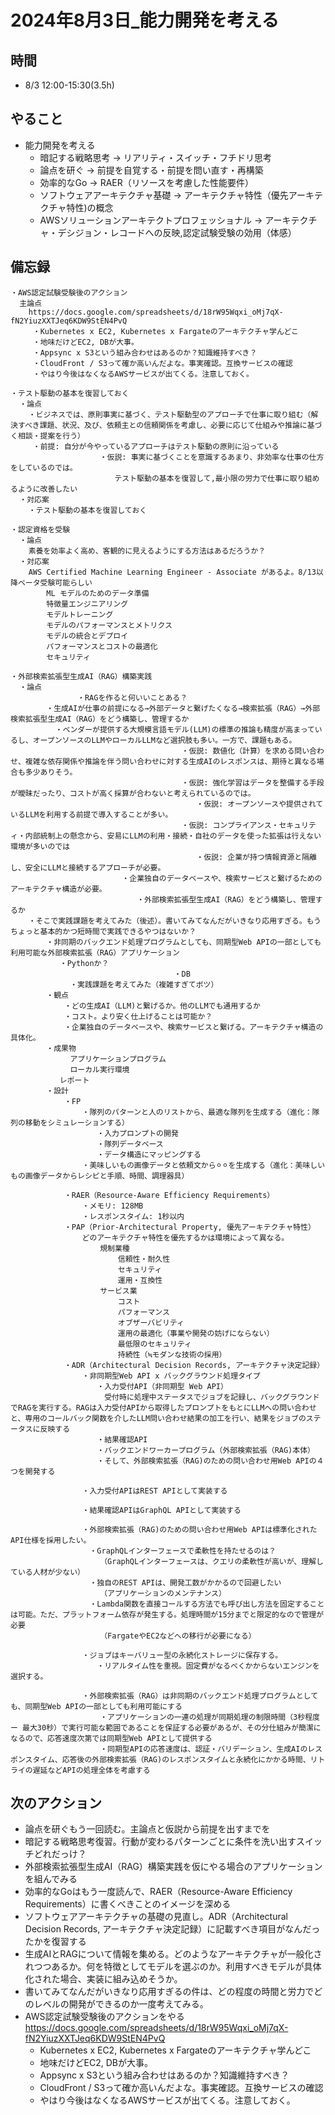 # 2024年8月3日_能力開発を考える

## 時間

- 8/3 12:00-15:30(3.5h)


## やること

- 能力開発を考える
  - 暗記する戦略思考 -> リアリティ・スイッチ・フチドリ思考
  - 論点を研ぐ → 前提を自覚する・前提を問い直す・再構築
  - 効率的なGo -> RAER（リソースを考慮した性能要件）
  - ソフトウェアアーキテクチャ基礎 -> アーキテクチャ特性（優先アーキテクチャ特性)の概念
  - AWSソリューションアーキテクトプロフェッショナル -> アーキテクチャ・デシジョン・レコードへの反映,認定試験受験の効用（体感）

## 備忘録

```
・AWS認定試験受験後のアクション
  主論点
    https://docs.google.com/spreadsheets/d/18rW95Wqxi_oMj7qX-fN2YiuzXXTJeq6KDW9StEN4PvQ
     ・Kubernetes x EC2, Kubernetes x Fargateのアーキテクチャ学んどこ
     ・地味だけどEC2, DBが大事。
     ・Appsync x S3という組み合わせはあるのか？知識維持すべき？
     ・CloudFront / S3って確か高いんだよな。事実確認。互換サービスの確認
     ・やはり今後はなくなるAWSサービスが出てくる。注意しておく。
   
・テスト駆動の基本を復習しておく
  ・論点
    ・ビジネスでは、原則事実に基づく、テスト駆動型のアプローチで仕事に取り組む（解決すべき課題、状況、及び、依頼主との信頼関係を考慮し、必要に応じて仕組みや推論に基づく相談・提案を行う）
     ・前提: 自分が今やっているアプローチはテスト駆動の原則に沿っている
　　　　　　　　　　　　・仮説: 事実に基づくことを意識するあまり、非効率な仕事の仕方をしているのでは。
　　　　　　　　　　　　　　テスト駆動の基本を復習して,最小限の労力で仕事に取り組めるように改善したい
  ・対応案
    ・テスト駆動の基本を復習しておく

・認定資格を受験
  ・論点
    素養を効率よく高め、客観的に見えるようにする方法はあるだろうか？ 
  ・対応案
    AWS Certified Machine Learning Engineer - Associate があるよ。8/13以降ベータ受験可能らしい
        ML モデルのためのデータ準備
        特徴量エンジニアリング
        モデルトレーニング
        モデルのパフォーマンスとメトリクス
        モデルの統合とデプロイ
        パフォーマンスとコストの最適化
        セキュリティ

・外部検索拡張型生成AI（RAG）構築実践
  ・論点
　　　　　　　　　・RAGを作ると何いいことある？
        ・生成AIが仕事の前提になる→外部データと繋げたくなる→検索拡張（RAG）→外部検索拡張型生成AI（RAG）をどう構築し、管理するか
          ・ベンダーが提供する大規模言語モデル(LLM)の標準の推論も精度が高まっているし、オープンソースのLLMやローカルLLMなど選択肢も多い。一方で、課題もある。
　　　　　　　　　　　　　　　　　　　　　　　・仮説: 数値化（計算）を求める問い合わせ、複雑な依存関係や推論を伴う問い合わせに対する生成AIのレスポンスは、期待と異なる場合も多少ありそう。
　　　　　　　　　　　　　　　　　　　　　　　・仮説: 強化学習はデータを整備する手段が曖昧だったり、コストが高く採算が合わないと考えられているのでは。
　　　　　　　　　　　　　　　　　　　　　　　　　・仮説: オープンソースや提供されているLLMを利用する前提で導入することが多い。
　　　　　　　　　　　　　　　　　　　　　　　・仮説: コンプライアンス・セキュリティ・内部統制上の懸念から、安易にLLMの利用・接続・自社のデータを使った拡張は行えない環境が多いのでは
　　　　　　　　　　　　　　　　　　　　　　　　　・仮説: 企業が持つ情報資源と隔離し、安全にLLMと接続するアプローチが必要。
　　　　　　　　　　　　　　　・企業独自のデータベースや、検索サービスと繋げるためのアーキテクチャ構造が必要。
　　　　　　　　　　　　　　　　　・外部検索拡張型生成AI（RAG）をどう構築し、管理するか
    ・そこで実践課題を考えてみた（後述）。書いてみてなんだがいきなり応用すぎる。もうちょっと基本的かつ短時間で実践できるやつはないか？
        ・非同期のバックエンド処理プログラムとしても、同期型Web APIの一部としても利用可能な外部検索拡張（RAG）アプリケーション
           ・Pythonか？
　　　　　　　　　　　　　　　　　　　　　　・DB
　　　　　　　　・実践課題を考えてみた（複雑すぎてボツ）
        ・観点
            ・どの生成AI（LLM)と繋げるか。他のLLMでも通用するか
            ・コスト。より安く仕上げることは可能か？
            ・企業独自のデータベースや、検索サービスと繋げる。アーキテクチャ構造の具体化。
        ・成果物
          　　アプリケーションプログラム
          　　ローカル実行環境
           レポート
        ・設計
            ・FP
                ・隊列のパターンと人のリストから、最適な隊列を生成する（進化：隊列の移動をシミュレーションする）
                　　・入力プロンプトの開発
                　　・隊列データベース
                　　・データ構造にマッピングする
                ・美味しいもの画像データと依頼文から⚪︎⚪︎を生成する（進化：美味しいもの画像データからレシピと手順、時間、調理器具）

            ・RAER（Resource-Aware Efficiency Requirements）
                ・メモリ: 128MB
                ・レスポンスタイム: 1秒以内
            ・PAP（Prior-Architectural Property, 優先アーキテクチャ特性）
                どのアーキテクチャ特性を優先するかは環境によって異なる。
                    規制業種
                        信頼性・耐久性
                        セキュリティ
                        運用・互換性
                    サービス業
                        コスト
                        パフォーマンス
                        オブザーバビリティ
                        運用の最適化（事業や開発の妨げにならない）
                        最低限のセキュリティ
                        持続性（≒モダンな技術の採用）
            ・ADR（Architectural Decision Records, アーキテクチャ決定記録）
                ・非同期型Web API x バックグラウンド処理タイプ
                　　・入力受付API（非同期型 Web API）
                　　　受付時に処理中ステータスでジョブを記録し、バックグラウンドでRAGを実行する。RAGは入力受付APIから取得したプロンプトをもとにLLMへの問い合わせと、専用のコールバック関数を介したLLM問い合わせ結果の加工を行い、結果をジョブのステータスに反映する
                　　・結果確認API
                　　・バックエンドワーカープログラム（外部検索拡張（RAG)本体）
                　　・そして、外部検索拡張（RAG)のための問い合わせ用Web APIの４つを開発する

                ・入力受付APIはREST APIとして実装する

                ・結果確認APIはGraphQL APIとして実装する

                ・外部検索拡張（RAG)のための問い合わせ用Web APIは標準化されたAPI仕様を採用したい。
                　・GraphQLインターフェースで柔軟性を持たせるのは？
                    （GraphQLインターフェースは、クエリの柔軟性が高いが、理解している人材が少ない）
                　・独自のREST APIは、開発工数がかかるので回避したい
                    （アプリケーションのメンテナンス）
                　・Lambda関数を直接コールする方法でも呼び出し方法を固定することは可能。ただ、プラットフォーム依存が発生する。処理時間が15分までと限定的なので管理が必要
                    （FargateやEC2などへの移行が必要になる）

                ・ジョブはキーバリュー型の永続化ストレージに保存する。
                　　・リアルタイム性を重視。固定費がなるべくかからないエンジンを選択する。

                ・外部検索拡張（RAG）は非同期のバックエンド処理プログラムとしても、同期型Web APIの一部としても利用可能にする
                    ・アプリケーションの一連の処理が同期処理の制限時間（3秒程度　ー 最大30秒）で実行可能な範囲であることを保証する必要があるが、その分仕組みが簡潔になるので、応答速度次第では同期型Web APIとして提供する
                    ・同期型APIの応答速度は、認証・バリデーション、生成AIのレスポンスタイム、応答後の外部検索拡張（RAG)のレスポンスタイムと永続化にかかる時間、リトライの遅延などAPIの処理全体を考慮する
```

## 次のアクション

- 論点を研ぐもう一回読む。主論点と仮説から前提を出すまでを
- 暗記する戦略思考復習。行動が変わるパターンごとに条件を洗い出すスイッチどれだっけ？
- 外部検索拡張型生成AI（RAG）構築実践を仮にやる場合のアプリケーションを組んでみる
- 効率的なGoはもう一度読んで、RAER（Resource-Aware Efficiency Requirements）に書くべきことのイメージを深める
- ソフトウェアアーキテクチャの基礎の見直し。ADR（Architectural Decision Records, アーキテクチャ決定記録）に記載すべき項目がなんだったかを復習する
- 生成AIとRAGについて情報を集める。どのようなアーキテクチャが一般化されつつあるか。何を特徴としてモデルを選ぶのか。利用すべきモデルが具体化された場合、実装に組み込めそうか。
- 書いてみてなんだがいきなり応用すぎるの件は、どの程度の時間と労力でどのレベルの開発ができるのか一度考えてみる。
- AWS認定試験受験後のアクションをやる https://docs.google.com/spreadsheets/d/18rW95Wqxi_oMj7qX-fN2YiuzXXTJeq6KDW9StEN4PvQ
  - Kubernetes x EC2, Kubernetes x Fargateのアーキテクチャ学んどこ
  - 地味だけどEC2, DBが大事。
  - Appsync x S3という組み合わせはあるのか？知識維持すべき？
  - CloudFront / S3って確か高いんだよな。事実確認。互換サービスの確認
  - やはり今後はなくなるAWSサービスが出てくる。注意しておく。

